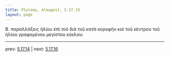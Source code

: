 ```yaml
---
title: Ptolemy, Almagest, 5.17.15
layout: page
---
```


 Β. παραλλάξεις ἡλίου ἐπὶ τοῦ διὰ τοῦ κατὰ κορυφὴν καὶ τοῦ κέντρου τοῦ ἡλίου γραφομένου μεγίστου κύκλου: 

---

prev: [5.17.14](../5.17.14/) | next: [5.17.16](../5.17.16/)

